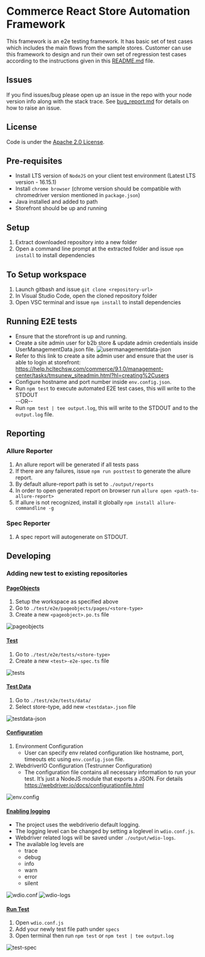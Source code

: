 # Commerce React Store Automation Framework

This framework is an e2e testing framework. It has basic set of test cases which includes the main flows from the sample stores. Customer can use this framework to design and run their own set of regression test cases according to the instructions given in this [README.md](/README.md) file.

## Issues

If you find issues/bug please open up an issue in the repo with your node version info along with the stack trace.
See [bug_report.md](/.github/ISSUE_TEMPLATE/bug_report.md) for details on how to raise an issue.

## License

Code is under the [Apache 2.0 License](/LICENSE.txt).

## Pre-requisites

- Install LTS version of `NodeJS` on your client test environment (Latest LTS version - 16.15.1)
- Install `chrome browser` (chrome version should be compatible with chromedriver version mentioned in `package.json`)
- Java installed and added to path
- Storefront should be up and running

## Setup

1. Extract downloaded repository into a new folder
1. Open a command line prompt at the extracted folder and issue `npm install` to install dependencies

## To Setup workspace

1. Launch gitbash and issue `git clone <repository-url>`
1. In Visual Studio Code, open the cloned repository folder
1. Open VSC terminal and issue `npm install` to install dependencies

## Running E2E tests

- Ensure that the storefront is up and running.
- Create a site admin user for b2b store & update admin credentials inside UserManagementData.json file.
  ![usermanagementdata-json](./resources/usermanagementdata-json.png)
- Refer to this link to create a site admin user and ensure that the user is able to login at storefront:
  https://help.hcltechsw.com/commerce/9.1.0/management-center/tasks/tmsunew_siteadmin.html?hl=creating%2Cusers
- Configure hostname and port number inside `env.config.json`.
- Run `npm test` to execute automated E2E test cases, this will write to the STDOUT <br />
  --OR--
- Run `npm test | tee output.log`, this will write to the STDOUT and to the `output.log` file.

## Reporting

### Allure Reporter

1. An allure report will be generated if all tests pass
1. If there are any failures, issue `npm run posttest` to generate the allure report.
1. By default allure-report path is set to `./output/reports`
1. In order to open generated report on browser run `allure open <path-to-allure-report>`
1. If allure is not recognized, install it globally `npm install allure-commandline -g`

### Spec Reporter

1. A spec report will autogenerate on STDOUT.

## Developing

### Adding new test to existing repositories

#### <u>PageObjects</u>

1. Setup the workspace as specified above
1. Go to `./test/e2e/pageobjects/pages/<store-type>`
1. Create a new `<pageobject>.po.ts` file

![pageobjects](./resources/pageobjects.PNG)

#### <u>Test</u>

1. Go to `./test/e2e/tests/<store-type>`
1. Create a new `<test>-e2e-spec.ts` file

![tests](./resources/tests.PNG)

#### <u>Test Data</u>

1. Go to `./test/e2e/tests/data/`
1. Select store-type, add new `<testdata>.json` file

![testdata-json](./resources/testdata-json.PNG)

#### <u>Configuration</u>

1. Environment Configuration
   - User can specify env related configuration like hostname, port, timeouts etc using `env.config.json` file.
1. WebdriverIO Configuration (Testrunner Configuration)
   - The configuration file contains all necessary information to run your test. It’s just a NodeJS module that exports a JSON. For details https://webdriver.io/docs/configurationfile.html

![env.config](./resources/env.config.PNG)

#### <u>Enabling logging</u>

- The project uses the webdriverio default logging.
- The logging level can be changed by setting a loglevel in `wdio.conf.js`.
- Webdriver related logs will be saved under `./output/wdio-logs`.
- The available log levels are <br />
  - trace
  - debug
  - info
  - warn
  - error
  - silent

![wdio.conf](./resources/wdio.conf.PNG)
![wdio-logs](./resources/wdio-logs.PNG)

#### <u>Run Test</u>

1. Open `wdio.conf.js`
1. Add your newly test file path under `specs`
1. Open terminal then run `npm test` or `npm test | tee output.log`

![test-spec](./resources/test-spec.PNG)
